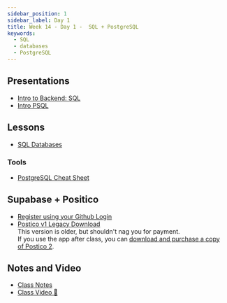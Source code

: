 ```yaml
---
sidebar_position: 1
sidebar_label: Day 1
title: Week 14 - Day 1 -  SQL + PostgreSQL
keywords:
  - SQL
  - databases
  - PostgreSQL
---
```


<!-- markdownlint-disable no-inline-html -->

## Presentations

- [Intro to Backend: SQL](https://docs.google.com/presentation/d/1sApo5EiCd6Ub-g7LS959K0bTBcAwrdQmAt2B-GKjvVU/edit?usp=sharing)
- [Intro PSQL](https://docs.google.com/presentation/d/1FqmTwI-12w-6dGm6ylbPGmDmVlSh5wtRaI2i7lCBeYo/edit?usp=sharing)

## Lessons

- [SQL Databases](/docs/lessons/databases/sql/)

### Tools

- [PostgreSQL Cheat Sheet](./files/PostgreSQL-Cheat-Sheet.pdf)

## Supabase + Positico

- [Register using your Github Login](https://supabase.com/dashboard/sign-up?returnTo=%2Forg)
- [Postico v1 Legacy Download](https://eggerapps.at/postico/v1.php)
  <br/>This version is older, but shouldn't nag you for payment.
  <br/>If you use the app after class, you can [download and purchase a copy of Postico 2](https://eggerapps.at/postico2/).

## Notes and Video

- [Class Notes](https://docs.google.com/document/d/1eqAZxmAgaJWuVIoa-5JUpviDHLzfeyxR2ZnkLZIy7d8/view?usp=sharing)
- [Class Video :movie_camera:](https://drive.google.com/file/d/1a3p77lGarcSA2Dgp9RiOlDAFVFLL3EwY/view?usp=drive_link)
